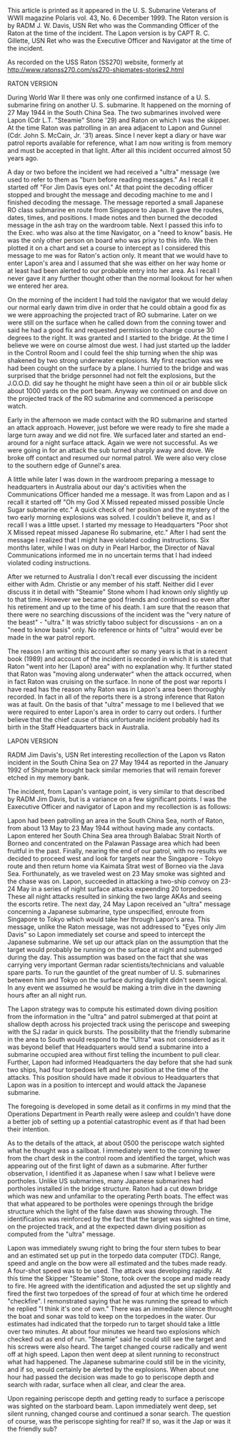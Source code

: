 This article is printed as it appeared in the U. S. Submarine Veterans of WWII magazine Polaris vol. 43, No. 6 December 1999.  The Raton version is by RADM J. W. Davis, USN Ret who was the Commanding Officer of the Raton at the time of the incident.  The Lapon version is by CAPT R. C. Gillette, USN Ret who was the Executive Officer and Navigator at the time of the incident.

As recorded on the USS Raton (SS270) website, formerly at http://www.ratonss270.com/ss270-shipmates-stories2.html

RATON VERSION

During World War II there was only one confirmed instance of a U. S. submarine firing on another U. S. submarine.  It happened on the morning of 27 May 1944 in the South China Sea.  The two submarines involved were Lapon (Cdr L.T. "Steamie" Stone '29) and Raton on which I was the skipper.  At the time Raton was patrolling in an area adjacent to Lapon and Gunnel (Cdr. John S. McCain, Jr. '31) areas.  Since I never kept a diary or have war patrol reports available for reference, what I am now writing is from memory and must be accepted in that light.  After all this incident occurred almost 50 years ago.

A day or two before the incident we had received a "ultra" message (we used to refer to them as "burn before reading messages."  As I recall it started off "For Jim Davis eyes onl."  At that point the decoding officer stopped and brought the message and decoding machine to me and I finished decoding the message.  The message reported a small Japanese RO class submarine en route from Singapore to Japan.  It gave the routes, dates, times, and positions.  I made notes and then burned the decoded message in the ash tray on the wardroom table.  Next I passed this info to the Exec. who was also at the time Navigator, on a "need to know" basis.  He was the only other person on board who was privy to this info.  We then plotted it on a chart and set a course to intercept as I considered this message to me was for Raton's action only.  It meant that we would have to enter Lapon's area and I assumed that she was either on her way home or at least had been alerted to our probable entry into her area.  As I recall I never gave it any further thought other than the normal lookout for her when we entered her area.

On the morning of the incident I had told the navigator that we would delay our normal early dawn trim dive in order that he could obtain a good fix as we were approaching the projected tract of RO submarine.  Later on we were still on the surface when he called down from the conning tower and said he had a good fix and requested permission to change course 30 degrees to the right.  It was granted and I started to the bridge.  At the time I believe we were on course almost due west.  I had just started up the ladder in the Control Room and I could feel the ship turning when the ship was shakened by two strong underwater explosions.  My first reaction was we had been cought on the surface by a plane.  I hurried to the bridge and was surprised that the bridge personnel had not felt the explosions, but the J.O.O.D. did say he thought he might have seen a thin oil or air bubble slick about 1000 yards on the port beam.  Anyway we continued on and dove on the projected track of the RO submarine and commenced a periscope watch.

Early in the afternoon we made contact with the RO submarine and started an attack approach.  However, just before we were ready to fire she made a large turn away and we did not fire.  We surfaced later and started an end-around for a night surface attack.  Again we were not successful.  As we were going in for an attack the sub turned sharply away and dove.  We broke off contact and resumed our normal patrol.  We were also very close to the southern edge of Gunnel's area.

A little while later I was down in the wardroom preparing a message to headquarters in Australia about our day's activities when the Communications Officer handed me a message.  It was from Lapon and as I recall it started off "Oh my God X Missed repeated missed possible Uncle Sugar submarine etc."  A quick check of her position and the mystery of the two early morning explosions was solved.  I couldn't believe it, and as I recall I was a little upset.  I started my message to Headquarters "Poor shot X Missed repeat missed Japanese Ro submarine, etc."  After I had sent the message I realized that I might have violated coding instructions.  Six months later, while I was on duty in Pearl Harbor, the Director of Naval Communications informed me in no uncertain terms that I had indeed violated coding instructions.

After we returned to Australia I don't recall ever discussing the incident either with Adm. Christie or any member of his staff.  Neither did I ever discuss it in detail with "Steamie" Stone whom I had known only slightly up to that time.  However we became good friends and continued so even after his retirement and up to the time of his death.  I am sure that the reason that there were no searching discussions of the incident was the "very nature of the beast" - "ultra."  It was strictly taboo subject for discussions - an on a "need to know basis" only.  No reference or hints of "ultra" would ever be made in the war patrol report.

The reason I am writing this account after so many years is that in a recent book (1989) and account of the incident is recorded in which it is stated that Raton "went into her (Lapon) area" with no explanation why.  It further stated that Raton was "moving along underwater" when the attack occurred, when in fact Raton was cruising on the surface.  In none of the post war reports I have read has the reason why Raton was in Lapon's area been thoroughly recorded.  In fact in all of the reports there is a strong inference that Raton was at fault.  On the basis of that "ultra" message to me I believed that we were required to enter Lapon's area in order to carry out orders.  I further believe that the chief cause of this unfortunate incident probably had its birth in the Staff Headquarters back in Australia.


LAPON VERSION

RADM Jim Davis's, USN Ret interesting recollection of the Lapon vs Raton incident in the South China Sea on 27 May 1944 as reported in the January 1992 of Shipmate brought back similar memories that will remain forever etched in my memory bank.

The incident, from Lapan's vantage point, is very similar to that described by RADM Jim Davis, but is a variance on a few significant points.  I was the Eaxecutive Officer and navigator of Lapon and my recollection is as follows:

Lapon had been patrolling an area in the South China Sea, north of Raton, from about 13 May to 23 May 1944 without having made any contacts.  Lapon entered her South China Sea area through Balabac Strait North of Borneo and concentrated on the Palawan Passage area which had been fruitful in the past.  Finally, nearing the end of our patrol, with no results we decided to proceed west and look for targets near the Singapore - Tokyo route and then return home via Kaimata Strat west of Borneo via the Java Sea.  Forthunately, as we traveled west on 23 May smoke was sighted and the chase was on.  Lapon, succeeded in attacking a two-ship convoy on 23-24 May in a series of night surface attacks expeending 20 torpedoes.  These all night attacks resulted in sinking the two large AKAs and seeing the escorts retire.  The next day, 24 May Lapon received an "ultra" message concerning a Japanese submarine, type unspecified, enroute from Singapore to Tokyo which would take her through Lapon's area.  This message, unlike the Raton message, was not addressed to "Eyes only Jim Davis" so Lapon immediately set course and speed to intercept the Japanese submarine.  We set up our attack plan on the assumption that the target would probably be running on the surface at night and submerged during the day.  This assumption was based on the fact that she was carrying very important German radar scientists/technicians and valuable spare parts.  To run the gauntlet of the great number of U. S. submarines between him and Tokyo on the surface during daylight didn't seem logical.  In any event we assumed he would be making a trim dive in the dawning hours after an all night run.

The Lapon strategy was to compute his estimated down diving position from the information in the "ultra" and patrol submerged at that point at shallow depth across his projected track using the periscope and sweeping with the SJ radar in quick bursts.  The possibility that the friendly submarine in the area to South would respond to the "Ultra" was not considered as it was beyond belief that Headquarters would send a submarine into a submarine occupied area without first telling the incumbent to pull clear.  Further, Lapon had informed Headquarters the day before that she had sunk two ships, had four torpedoes left and her position at the time of the attacks.  This position should have made it obvious to Headquarters that Lapon was in a position to intercept and would attack the Japanese submarine.

The foregoing is developed in some detail as it confirms in my mind that the Operations Department in Pearth really were asleep and couldn't have done a better job of setting up a potential catastrophic event as if that had been their intention.

As to the details of the attack, at about 0500 the periscope watch sighted what he thought was a sailboat.  I immediately went to the conning tower from the chart desk in the control room and identified the target, which was appearing out of the first light of dawn as a submarine.  After further observation, I identified it as Japanese when I saw what I believe were portholes.  Unlike US submarines, many Japanese submarines had portholes installed in the bridge structure.  Raton had a cut down bridge which was new and unfamiliar to the operating Perth boats.  The effect was that what appeared to be portholes were openings through the bridge structure which the light of the false dawn was showing through.  The identification was reinforced by the fact that the target was sighted on time, on the projected track, and at the expected dawn diving position as computed from the "ultra" message.

Lapon was immediately swung right to bring the four stern tubes to bear and an estimated set up put in the torpedo data computer (TDC).  Range, speed and angle on the bow were all estimated and the tubes made ready.  A four-shot speed was to be used.  The attack was developing rapidly.  At this time the Skipper "Steamie" Stone, took over the scope and made ready to fire.  He agreed with the identification and adjusted the set up slightly and fired the first two torpedoes of the spread of four at which time he ordered "checkfire".  I remonstrated saying that he was running the spread to which he replied "I think it's one of own."  There was an immediate silence throught the boat and sonar was told to keep on the torpedoes in the water.  Our estimates had indicated that the torpedo run to target should take a little over two minutes.  At about four minutes we heard two explosions which checked out as end of run.  "Steamie" said he could still see the target and his screws were also heard.  The target changed course radically and went off at high speed.  Lapon then went deep at silent running to reconstruct what had happened.  The Japanese submarine could still be in the vicinity, and if so, would certainly be alerted by the explosions.  When about one hour had passed the decision was made to go to periscope depth and search with radar, surface when all clear, and clear the area.

Upon regaining periscope depth and getting ready to surface a periscope was sighted on the starboard beam.  Lapon immediately went deep, set silent running, changed course and continued a sonar search.  The question of course, was the periscope sighting for real?  If so, was it the Jap or was it the friendly sub?  
